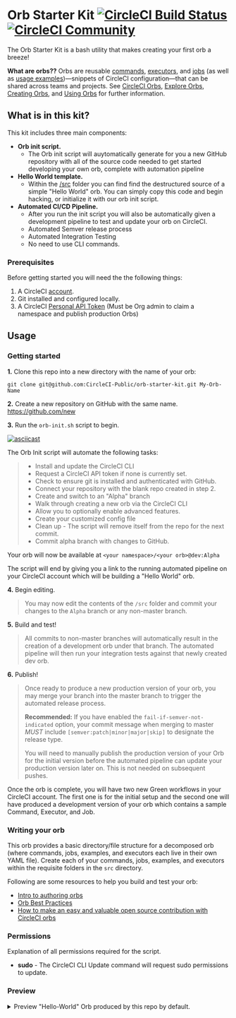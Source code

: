 # Orb Starter Kit [![CircleCI Build Status](https://circleci.com/gh/CircleCI-Public/orb-starter-kit.svg?style=shield "CircleCI Build Status")](https://circleci.com/gh/CircleCI-Public/orb-starter-kit) [![CircleCI Community](https://img.shields.io/badge/community-CircleCI%20Discuss-343434.svg)](https://discuss.circleci.com/c/ecosystem/orbs)

The Orb Starter Kit is a bash utility that makes creating your first orb a breeze!

**What are orbs??**
Orbs are reusable [commands](https://circleci.com/docs/2.0/reusing-config/#authoring-reusable-commands), [executors](https://circleci.com/docs/2.0/reusing-config/#authoring-reusable-executors), and [jobs](https://circleci.com/docs/2.0/reusing-config/#jobs-defined-in-an-orb) (as well as [usage examples](https://github.com/CircleCI-Public/config-preview-sdk/blob/v2.1/docs/usage-examples.md))—snippets of CircleCI configuration—that can be shared across teams and projects. See [CircleCI Orbs](https://circleci.com/orbs), [Explore Orbs](https://circleci.com/orbs/registry), [Creating Orbs](https://circleci.com/docs/2.0/creating-orbs), and [Using Orbs](https://circleci.com/docs/2.0/using-orbs) for further information.

## What is in this kit?

This kit includes three main components:

 * **Orb init script.**
    * The Orb init script will auytomatically generate for you a new GitHub repository with all of the source code needed to get started developing your own orb, complete with automation pipeline
* **Hello World template.**
    * Within the [/src](https://github.com/CircleCI-Public/orb-starter-kit/tree/master/src) folder you can find find the destructured source of a simple "Hello World" orb. You can simply copy this code and begin hacking, or initialize it with our orb init script.
* **Automated CI/CD Pipeline.**
    * After you run the init script you will also be automatically given a development pipeline to test and update your orb on CircleCI.
  * Automated Semver release process
  * Automated Integration Testing
  * No need to use CLI commands.



### Prerequisites

Before getting started you will need the the following things:
1. A CircleCI [account](https://circleci.com/signup/).
2. Git installed and configured locally.
3. A CircleCI [Personal API Token](https://circleci.com/docs/2.0/managing-api-tokens/#creating-a-personal-api-token) (Must be Org admin to claim a namespace and publish production Orbs)



## Usage

### Getting started
**1.** Clone this repo into a new directory with the name of your orb: 

```
git clone git@github.com:CircleCI-Public/orb-starter-kit.git My-Orb-Name
```

**2.** Create a new repository on GitHub with the same name. https://github.com/new

**3.** Run the `orb-init.sh` script to begin.

[![asciicast](https://asciinema.org/a/oSc3M8uJri4zfo616wOVbh1lO.svg)](https://asciinema.org/a/oSc3M8uJri4zfo616wOVbh1lO)

The Orb Init script will automate the following tasks:

>  * Install and update the CircleCI CLI
>  * Request a CircleCI API token if none is currently set.
>  * Check to ensure git is installed and authenticated with GitHub.
>  * Connect your repository with the blank repo created in step 2.
>  * Create and switch to an "Alpha" branch
>  * Walk through creating a new orb via the CircleCI CLI
>  * Allow you to optionally enable advanced features.
>  * Create your customized config file
>  * Clean up - The script will remove itself from the repo for the next commit.
>  * Commit alpha branch with changes to GitHub.

Your orb will now be available at `<your namespace>/<your orb>@dev:Alpha`

The script will end by giving you a link to the running automated pipeline on your CircleCI account which will be building a "Hello World" orb.



**4.** Begin editing.
> You may now edit the contents of the `/src` folder and commit your changes to the `Alpha` branch or any non-master branch.

**5.** Build and test!
> All commits to non-master branches will automatically result in the creation of a development orb under that branch. The automated pipeline will then run your integration tests against that newly created dev orb.

**6.** Publish!
> Once ready to produce a new production version of your orb, you may merge your branch into the master branch to trigger the automated release process.
>
>**Recommended:** If you have enabled the `fail-if-semver-not-indicated` option, your commit message when merging to master _MUST_ include `[semver:patch|minor|major|skip]` to designate the release type.
>
> You will need to manually publish the production version of your Orb for the initial version before the automated pipeline can update your production version later on. This is not needed on subsequent pushes. 

Once the orb is complete, you will have two new Green workflows in your CircleCI account. The first one is for the initial setup and the second one will have produced a development version of your orb which contains a sample Command, Executor, and Job. 


### Writing your orb
This orb provides a basic directory/file structure for a decomposed orb (where commands, jobs, examples, and executors each live in their own YAML file). Create each of your commands, jobs, examples, and executors within the requisite folders in the `src` directory.

Following are some resources to help you build and test your orb:

- [Intro to authoring orbs](https://circleci.com/docs/2.0/orb-author-intro/#section=configuration)
- [Orb Best Practices](https://circleci.com/docs/2.0/orbs-best-practices/#orb-best-practices-guidelines)
- [How to make an easy and valuable open source contribution with CircleCI orbs](https://circleci.com/blog/how-to-make-an-easy-and-valuable-open-source-contribution-with-circleci-orbs/)


### Permissions

Explanation of all permissions required for the script.

* **sudo** - The CircleCI CLI Update command will request sudo permissions to update.

### Preview

<details>
<Summary>Preview "Hello-World" Orb produced by this repo by default.</Summary>

```yaml
commands:
  greet:
    description: |
      Replace this text with a description for this command. # What will this command do? # Descriptions should be short, simple, and clear.
    parameters:
      greeting:
        default: Hello
        description: Select a proper greeting
        type: string
    steps:
    - run:
        command: echo << parameters.greeting >> world
        name: Hello World
description: |
  Sample orb description # What will your orb allow users to do? # Descriptions should be short, simple, and clear.
examples:
  example:
    description: |
      Sample example description. # What will this example document? # Descriptions should be short, simple, and clear.
    usage:
      jobs:
        build:
          machine: true
          steps:
          - foo/hello:
              username: Anna
      orbs:
        foo: bar/foo@1.2.3
      version: 2.1
executors:
  default:
    description: |
      This is a sample executor using Docker and Node. # What is this executor? # Descriptions should be short, simple, and clear.
    docker:
    - image: circleci/node:<<parameters.tag>>
    parameters:
      tag:
        default: latest
        description: |
          Pick a specific circleci/node image variant: https://hub.docker.com/r/circleci/node/tags
        type: string
jobs:
  hello:
    description: |
      # What will this job do? # Descriptions should be short, simple, and clear.
    executor: default
    parameters:
      greeting:
        default: Hello
        description: Select a proper greeting
        type: string
    steps:
    - greet:
        greeting: << parameters.greeting >>
orbs:
  hello: circleci/hello-build@0.0.5
version: 2.1
```

</details>

